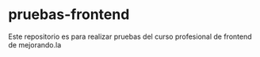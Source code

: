 # pruebas-frontend
Este repositorio es para realizar pruebas del curso profesional de frontend de mejorando.la
